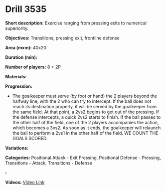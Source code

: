# Drill 3535

**Short description:**
Exercise ranging from pressing exits to numerical superiority.

**Objectives:**
Transitions, pressing exit, frontline defense

**Area (mxm):**
40x20

**Duration (min):**


**Number of players:**
8 + 2P

**Materials:**


**Progression:**
- The goalkeeper must serve (by foot or hand) the 2 players beyond the halfway line, with the 2 who can try to intercept. If the ball does not reach its destination properly, it will be served by the goalkeeper from the same field. At that point, a 2vs2 begins to get out of the pressing. If the defense intercepts, a quick 2vs2 starts to finish. If the ball passes to the other half of the field, one of the 2 players accompanies the action, which becomes a 3vs2. As soon as it ends, the goalkeeper will relaunch the ball to perform a 2vs1 in the other half of the field. WE COUNT THE GOALS SCORED.

**Variations:**


**Categories:**
Positional Attack - Exit Pressing, Positional Defense - Pressing, Transitions - Attack, Transitions - Defense

**:**


**Videos:**
[Video Link](https://www.youtube.com/embed/Ai4vIp5n4Fo)

